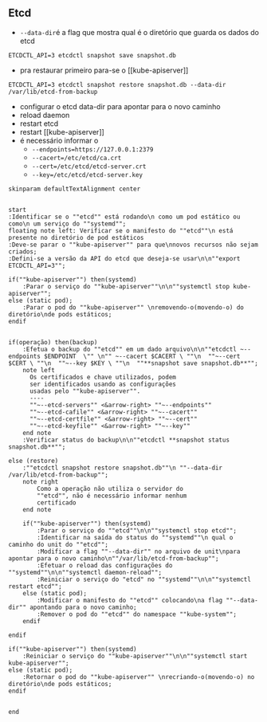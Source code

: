 ## Etcd

- `--data-dir`é a flag que mostra qual é o diretório que guarda os dados do etcd


```shell
ETCDCTL_API=3 etcdctl snapshot save snapshot.db
```

- pra restaurar primeiro para-se o [[kube-apiserver]]

```shell
ETCDCTL_API=3 etcdctl snapshot restore snapshot.db --data-dir /var/lib/etcd-from-backup
```

- configurar o etcd data-dir para apontar para o novo caminho
- reload daemon
- restart etcd
- restart [[kube-apiserver]]
- é necessário informar o
	- `--endpoints=https://127.0.0.1:2379`
	- `--cacert=/etc/etcd/ca.crt`
	- `--cert=/etc/etcd/etcd-server.crt`
	- `--key=/etc/etcd/etcd-server.key`


```plantuml
skinparam defaultTextAlignment center


start
:Identificar se o ""etcd"" está rodando\n como um pod estático ou como\n um serviço do ""systemd"";
floating note left: Verificar se o manifesto do ""etcd""\n está presente no diretório de pod estáticos
:Deve-se parar o ""kube-apiserver"" para que\nnovos recursos não sejam criados;
:Defini-se a versão da API do etcd que deseja-se usar\n\n""export ETCDCTL_API=3"";

if(""kube-apiserver"") then(systemd)
	:Parar o serviço do ""kube-apiserver""\n\n""systemctl stop kube-apiserver"";
else (static pod);
	:Parar o pod do ""kube-apiserver"" \nremovendo-o(movendo-o) do diretório\nde pods estáticos;
endif


if(operação) then(backup)
	:Efetua o backup do ""etcd"" em um dado arquivo\n\n""etcdctl ~--endpoints $ENDPOINT  \"" \n"" ~--cacert $CACERT \ ""\n  ""~--cert $CERT \ ""\n  ""~--key $KEY \ ""\n  ""**snapshot save snapshot.db**"";
	note left
	  Os certificados e chave utilizados, podem
	  ser identificados usando as configurações
	  usadas pelo ""kube-apiserver"".
	  ----
	  ""~--etcd-servers"" <&arrow-right> ""~--endpoints""
	  ""~--etcd-cafile"" <&arrow-right> ""~--cacert""
	  ""~--etcd-certfile"" <&arrow-right> ""~--cert""
	  ""~--etcd-keyfile"" <&arrow-right> ""~--key""
	end note
	:Verificar status do backup\n\n""etcdctl **snapshot status snapshot.db**"";
	
else (restore)
	:""etcdctl snapshot restore snapshot.db""\n ""--data-dir /var/lib/etcd-from-backup"";
	note right
		Como a operação não utiliza o servidor do
		""etcd"", não é necessário informar nenhum
		certificado
	end note

	if(""kube-apiserver"") then(systemd)
		:Parar o serviço do ""etcd""\n\n""systemctl stop etcd"";
		:Identificar na saída do status do ""systemd""\n qual o caminho do unit do ""etcd"";
		:Modificar a flag ""--data-dir"" no arquivo de unit\npara apontar para o novo caminho\n""/var/lib/etcd-from-backup"";
		:Efetuar o reload das configurações do ""systemd""\n\n""systemctl daemon-reload"";
		:Reiniciar o serviço do "etcd" no ""systemd""\n\n""systemctl restart etcd"";
	else (static pod);
		:Modificar o manifesto do ""etcd"" colocando\na flag ""--data-dir"" apontando para o novo caminho;
		:Remover o pod do ""etcd"" do namespace ""kube-system"";
	endif
	
endif

if(""kube-apiserver"") then(systemd)
	:Reiniciar o serviço do ""kube-apiserver""\n\n""systemctl start kube-apiserver"";
else (static pod);
	:Retornar o pod do ""kube-apiserver"" \nrecriando-o(movendo-o) no diretório\nde pods estáticos;
endif


end
```